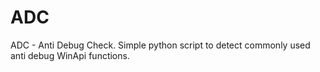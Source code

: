 # ADC
ADC - Anti Debug Check. Simple python script to detect commonly used anti debug WinApi functions.
